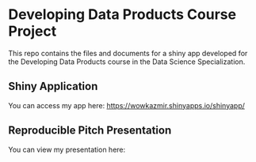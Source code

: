 Developing Data Products Course Project
==================================

This repo contains the files and documents for a shiny app developed for the Developing Data Products course in the Data Science Specialization.

## Shiny Application

You can access my app here: https://wowkazmir.shinyapps.io/shinyapp/

## Reproducible Pitch Presentation

You can view my presentation here:

